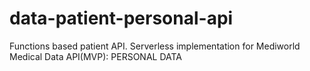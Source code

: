 # data-patient-personal-api
Functions based patient API. Serverless implementation for Mediworld Medical Data API(MVP): PERSONAL DATA
